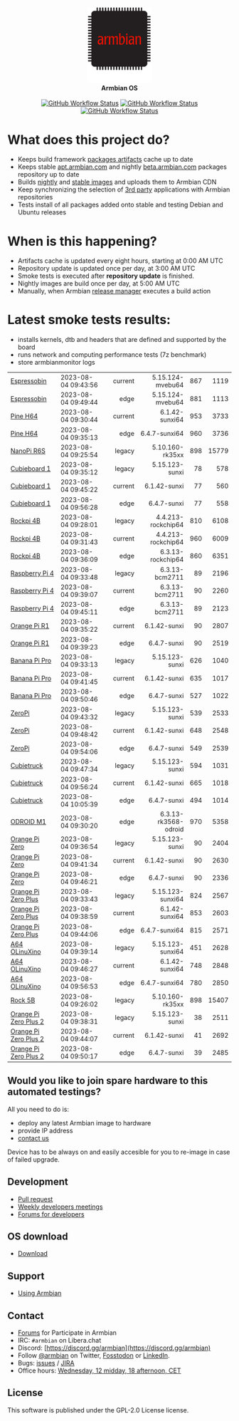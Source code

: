 <p align="center">
  <a href="#build-framework">
   <img src="https://raw.githubusercontent.com/armbian/build/master/.github/armbian-logo.png" alt="Armbian logo" width="144">
  </a><br>
  <strong>Armbian OS</strong><br>
<br>
<a href=https://github.com/armbian/os/actions/workflows/complete-artifact-matrix-all.yml><img alt="GitHub Workflow Status" src="https://img.shields.io/github/actions/workflow/status/armbian/os/complete-artifact-matrix-all.yml?logo=githubactions&label=Artifacts%20make&style=for-the-badge&branch=main"></a>
<a href=https://github.com/armbian/os/actions/workflows/repository-update.yml><img alt="GitHub Workflow Status" src="https://img.shields.io/github/actions/workflow/status/armbian/os/repository-update.yml?logo=githubactions&label=Repository%20update&style=for-the-badge&branch=main"></a>
<a href=https://github.com/armbian/os#latest-smoke-tests-results><img alt="GitHub Workflow Status" src="https://img.shields.io/github/actions/workflow/status/armbian/os/smoke-tests.yml?logo=githubactions&label=Smoke%20tests&style=for-the-badge&branch=main"></a>
</p>


# What does this project do?

- Keeps build framework [packages artifacts](https://github.com/orgs/armbian/packages) cache up to date
- Keeps stable [apt.armbian.com](https://apt.armbian.com) and nightly [beta.armbian.com](https://beta.armbian.com) packages repository up to date
- Builds [nightly](https://github.com/armbian/os/releases) and [stable images](https://www.armbian.com/download/) and uploads them to Armbian CDN
- Keep synchronizing the selection of [3rd party](external) applications with Armbian repositories
- Tests install of all packages added onto stable and testing Debian and Ubuntu releases

# When is this happening?

- Artifacts cache is updated every eight hours, starting at 0:00 AM UTC
- Repository update is updated once per day, at 3:00 AM UTC
- Smoke tests is executed after **repository update** is finished.
- Nightly images are build once per day, at 5:00 AM UTC
- Manually, when Armbian [release manager](https://github.com/orgs/armbian/teams/release-manager) executes a build action

# Latest smoke tests results:

- installs kernels, dtb and headers that are defined and supported by the board
- runs network and computing performance tests (7z benchmark)
- store armbianmonitor logs

<!--START_SECTION:data-section-->
<table width="100%"><tr><td align="left"><a href="https://paste.armbian.com/">Espressobin</a></td><td align="left">2023-08-04&nbsp;09:43:56</td><td align=right>current</td><td align=right>5.15.124-mvebu64</td><td align=right>867</td><td align=right>1119</td></tr><tr><td align="left"><a href="https://paste.armbian.com/">Espressobin</a></td><td align="left">2023-08-04&nbsp;09:49:44</td><td align=right>edge</td><td align=right>5.15.124-mvebu64</td><td align=right>881</td><td align=right>1113</td></tr><tr><td align="left"><a href="https://paste.armbian.com/exazivakuz">Pine H64</a></td><td align="left">2023-08-04&nbsp;09:30:44</td><td align=right>current</td><td align=right>6.1.42-sunxi64</td><td align=right>953</td><td align=right>3733</td></tr><tr><td align="left"><a href="https://paste.armbian.com/afuzufoxom">Pine H64</a></td><td align="left">2023-08-04&nbsp;09:35:13</td><td align=right>edge</td><td align=right>6.4.7-sunxi64</td><td align=right>960</td><td align=right>3736</td></tr><tr><td align="left"><a href="https://paste.armbian.com/gelojehole">NanoPi R6S</a></td><td align="left">2023-08-04&nbsp;09:25:54</td><td align=right>legacy</td><td align=right>5.10.160-rk35xx</td><td align=right>898</td><td align=right>15779</td></tr><tr><td align="left"><a href="https://paste.armbian.com/">Cubieboard 1</a></td><td align="left">2023-08-04&nbsp;09:35:12</td><td align=right>legacy</td><td align=right>5.15.123-sunxi</td><td align=right>78</td><td align=right>578</td></tr><tr><td align="left"><a href="https://paste.armbian.com/">Cubieboard 1</a></td><td align="left">2023-08-04&nbsp;09:45:22</td><td align=right>current</td><td align=right>6.1.42-sunxi</td><td align=right>77</td><td align=right>560</td></tr><tr><td align="left"><a href="https://paste.armbian.com/">Cubieboard 1</a></td><td align="left">2023-08-04&nbsp;09:56:28</td><td align=right>edge</td><td align=right>6.4.7-sunxi</td><td align=right>77</td><td align=right>558</td></tr><tr><td align="left"><a href="https://paste.armbian.com/">Rockpi 4B</a></td><td align="left">2023-08-04&nbsp;09:28:01</td><td align=right>legacy</td><td align=right>4.4.213-rockchip64</td><td align=right>810</td><td align=right>6108</td></tr><tr><td align="left"><a href="https://paste.armbian.com/">Rockpi 4B</a></td><td align="left">2023-08-04&nbsp;09:31:43</td><td align=right>current</td><td align=right>4.4.213-rockchip64</td><td align=right>960</td><td align=right>6009</td></tr><tr><td align="left"><a href="https://paste.armbian.com/">Rockpi 4B</a></td><td align="left">2023-08-04&nbsp;09:36:09</td><td align=right>edge</td><td align=right>6.3.13-rockchip64</td><td align=right>860</td><td align=right>6351</td></tr><tr><td align="left"><a href="https://paste.armbian.com/">Raspberry Pi 4</a></td><td align="left">2023-08-04&nbsp;09:33:48</td><td align=right>legacy</td><td align=right>6.3.13-bcm2711</td><td align=right>89</td><td align=right>2196</td></tr><tr><td align="left"><a href="https://paste.armbian.com/">Raspberry Pi 4</a></td><td align="left">2023-08-04&nbsp;09:39:07</td><td align=right>current</td><td align=right>6.3.13-bcm2711</td><td align=right>90</td><td align=right>2260</td></tr><tr><td align="left"><a href="https://paste.armbian.com/">Raspberry Pi 4</a></td><td align="left">2023-08-04&nbsp;09:45:11</td><td align=right>edge</td><td align=right>6.3.13-bcm2711</td><td align=right>89</td><td align=right>2123</td></tr><tr><td align="left"><a href="https://paste.armbian.com/oribehoheg">Orange Pi R1</a></td><td align="left">2023-08-04&nbsp;09:35:22</td><td align=right>current</td><td align=right>6.1.42-sunxi</td><td align=right>90</td><td align=right>2807</td></tr><tr><td align="left"><a href="https://paste.armbian.com/efiriyocis">Orange Pi R1</a></td><td align="left">2023-08-04&nbsp;09:39:23</td><td align=right>edge</td><td align=right>6.4.7-sunxi</td><td align=right>90</td><td align=right>2519</td></tr><tr><td align="left"><a href="https://paste.armbian.com/">Banana Pi Pro</a></td><td align="left">2023-08-04&nbsp;09:33:13</td><td align=right>legacy</td><td align=right>5.15.123-sunxi</td><td align=right>626</td><td align=right>1040</td></tr><tr><td align="left"><a href="https://paste.armbian.com/">Banana Pi Pro</a></td><td align="left">2023-08-04&nbsp;09:41:45</td><td align=right>current</td><td align=right>6.1.42-sunxi</td><td align=right>635</td><td align=right>1017</td></tr><tr><td align="left"><a href="https://paste.armbian.com/">Banana Pi Pro</a></td><td align="left">2023-08-04&nbsp;09:50:46</td><td align=right>edge</td><td align=right>6.4.7-sunxi</td><td align=right>527</td><td align=right>1022</td></tr><tr><td align="left"><a href="https://paste.armbian.com/">ZeroPi</a></td><td align="left">2023-08-04&nbsp;09:43:32</td><td align=right>legacy</td><td align=right>5.15.123-sunxi</td><td align=right>539</td><td align=right>2533</td></tr><tr><td align="left"><a href="https://paste.armbian.com/">ZeroPi</a></td><td align="left">2023-08-04&nbsp;09:48:42</td><td align=right>current</td><td align=right>6.1.42-sunxi</td><td align=right>648</td><td align=right>2548</td></tr><tr><td align="left"><a href="https://paste.armbian.com/">ZeroPi</a></td><td align="left">2023-08-04&nbsp;09:54:06</td><td align=right>edge</td><td align=right>6.4.7-sunxi</td><td align=right>549</td><td align=right>2539</td></tr><tr><td align="left"><a href="https://paste.armbian.com/emokaxicav">Cubietruck</a></td><td align="left">2023-08-04&nbsp;09:47:34</td><td align=right>legacy</td><td align=right>5.15.123-sunxi</td><td align=right>594</td><td align=right>1031</td></tr><tr><td align="left"><a href="https://paste.armbian.com/medopijilo">Cubietruck</a></td><td align="left">2023-08-04&nbsp;09:56:24</td><td align=right>current</td><td align=right>6.1.42-sunxi</td><td align=right>665</td><td align=right>1018</td></tr><tr><td align="left"><a href="https://paste.armbian.com/osifavabip">Cubietruck</a></td><td align="left">2023-08-04&nbsp;10:05:39</td><td align=right>edge</td><td align=right>6.4.7-sunxi</td><td align=right>494</td><td align=right>1014</td></tr><tr><td align="left"><a href="https://paste.armbian.com/gujabuheci">ODROID M1</a></td><td align="left">2023-08-04&nbsp;09:30:20</td><td align=right>edge</td><td align=right>6.3.13-rk3568-odroid</td><td align=right>970</td><td align=right>5358</td></tr><tr><td align="left"><a href="https://paste.armbian.com/itejifavuq">Orange Pi Zero</a></td><td align="left">2023-08-04&nbsp;09:36:54</td><td align=right>legacy</td><td align=right>5.15.123-sunxi</td><td align=right>90</td><td align=right>2404</td></tr><tr><td align="left"><a href="https://paste.armbian.com/">Orange Pi Zero</a></td><td align="left">2023-08-04&nbsp;09:41:34</td><td align=right>current</td><td align=right>6.1.42-sunxi</td><td align=right>90</td><td align=right>2630</td></tr><tr><td align="left"><a href="https://paste.armbian.com/">Orange Pi Zero</a></td><td align="left">2023-08-04&nbsp;09:46:21</td><td align=right>edge</td><td align=right>6.4.7-sunxi</td><td align=right>90</td><td align=right>2336</td></tr><tr><td align="left"><a href="https://paste.armbian.com/yuqipegoqi">Orange Pi Zero Plus</a></td><td align="left">2023-08-04&nbsp;09:33:43</td><td align=right>legacy</td><td align=right>5.15.123-sunxi64</td><td align=right>824</td><td align=right>2567</td></tr><tr><td align="left"><a href="https://paste.armbian.com/esobodewuy">Orange Pi Zero Plus</a></td><td align="left">2023-08-04&nbsp;09:38:59</td><td align=right>current</td><td align=right>6.1.42-sunxi64</td><td align=right>853</td><td align=right>2603</td></tr><tr><td align="left"><a href="https://paste.armbian.com/aqujuyujod">Orange Pi Zero Plus</a></td><td align="left">2023-08-04&nbsp;09:44:06</td><td align=right>edge</td><td align=right>6.4.7-sunxi64</td><td align=right>815</td><td align=right>2571</td></tr><tr><td align="left"><a href="https://paste.armbian.com/ososozewur">A64 OLinuXino</a></td><td align="left">2023-08-04&nbsp;09:39:14</td><td align=right>legacy</td><td align=right>5.15.123-sunxi64</td><td align=right>451</td><td align=right>2628</td></tr><tr><td align="left"><a href="https://paste.armbian.com/zofiwawoxi">A64 OLinuXino</a></td><td align="left">2023-08-04&nbsp;09:46:27</td><td align=right>current</td><td align=right>6.1.42-sunxi64</td><td align=right>748</td><td align=right>2848</td></tr><tr><td align="left"><a href="https://paste.armbian.com/geporenule">A64 OLinuXino</a></td><td align="left">2023-08-04&nbsp;09:56:53</td><td align=right>edge</td><td align=right>6.4.7-sunxi64</td><td align=right>780</td><td align=right>2850</td></tr><tr><td align="left"><a href="https://paste.armbian.com/lesevivafe">Rock 5B</a></td><td align="left">2023-08-04&nbsp;09:26:02</td><td align=right>legacy</td><td align=right>5.10.160-rk35xx</td><td align=right>898</td><td align=right>15407</td></tr><tr><td align="left"><a href="https://paste.armbian.com/">Orange Pi Zero Plus 2</a></td><td align="left">2023-08-04&nbsp;09:38:31</td><td align=right>legacy</td><td align=right>5.15.123-sunxi</td><td align=right>38</td><td align=right>2511</td></tr><tr><td align="left"><a href="https://paste.armbian.com/">Orange Pi Zero Plus 2</a></td><td align="left">2023-08-04&nbsp;09:44:07</td><td align=right>current</td><td align=right>6.1.42-sunxi</td><td align=right>41</td><td align=right>2692</td></tr><tr><td align="left"><a href="https://paste.armbian.com/">Orange Pi Zero Plus 2</a></td><td align="left">2023-08-04&nbsp;09:50:17</td><td align=right>edge</td><td align=right>6.4.7-sunxi</td><td align=right>39</td><td align=right>2485</td></tr></table>
<!--END_SECTION:data-section-->

## Would you like to join spare hardware to this automated testings?

All you need to do is:

- deploy any latest Armbian image to hardware
- provide IP address
- [contact us](https://www.armbian.com/contact/)

Device has to be always on and easily accesible for you to re-image in case of failed upgrade.

## Development

- [Pull request](https://github.com/armbian/build/pulls)
- [Weekly developers meetings](https://forum.armbian.com/events/)
- [Forums for developers](https://forum.armbian.com/forum/4-advanced-users-development/)

## OS download

- [Download](https://www.armbian.com/download/)

## Support

- [Using Armbian](https://forum.armbian.com/forum/23-using-armbian/)

## Contact

- [Forums](https://forum.armbian.com) for Participate in Armbian
- IRC: `#armbian` on Libera.chat
- Discord: [https://discord.gg/armbian](https://discord.gg/armbian)
- Follow [@armbian](https://twitter.com/armbian) on Twitter, [Fosstodon](https://fosstodon.org/@armbian) or [LinkedIn](https://www.linkedin.com/company/armbian).
- Bugs: [issues](https://github.com/armbian/build/issues) / [JIRA](https://armbian.atlassian.net/jira/dashboards/10000)
- Office hours: [Wednesday, 12 midday, 18 afternoon, CET](https://calendly.com/armbian/office-hours)

## License

This software is published under the GPL-2.0 License license.
